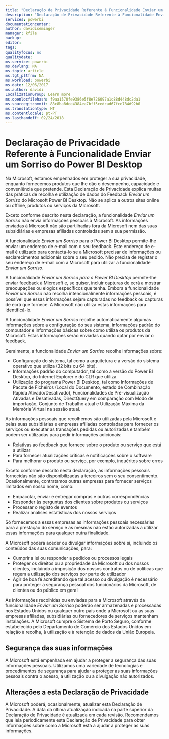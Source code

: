 ```yaml
---
title: "Declaração de Privacidade Referente à Funcionalidade Enviar um Sorriso do Power BI Desktop"
description: "Declaração de Privacidade Referente à Funcionalidade Enviar um Sorriso do Power BI Desktop"
services: powerbi
documentationcenter: 
author: davidiseminger
manager: kfile
backup: 
editor: 
tags: 
qualityfocus: no
qualitydate: 
ms.service: powerbi
ms.devlang: NA
ms.topic: article
ms.tgt_pltfrm: NA
ms.workload: powerbi
ms.date: 12/06/2017
ms.author: davidi
LocalizationGroup: Learn more
ms.openlocfilehash: f9aa1570fe9386e5f8e726097a1c88d448dc2da1
ms.sourcegitcommit: 88c8ba8dee4384ea7bff5cedcad67fce784d92b0
ms.translationtype: HT
ms.contentlocale: pt-PT
ms.lasthandoff: 02/24/2018
---
```

# <a name="power-bi-desktop-send-a-smile-privacy-statement"></a>Declaração de Privacidade Referente à Funcionalidade Enviar um Sorriso do Power BI Desktop
Na Microsoft, estamos empenhados em proteger a sua privacidade, enquanto fornecemos produtos que lhe dão o desempenho, capacidade e conveniência que pretende. Esta Declaração de Privacidade explica muitas das práticas de recolha e utilização de dados do Feedback *Enviar um Sorriso* do Microsoft Power BI Desktop. Não se aplica a outros sites online ou offline, produtos ou serviços da Microsoft.

Exceto conforme descrito nesta declaração, a funcionalidade *Enviar um Sorriso* não envia informações pessoais à Microsoft. As informações enviadas à Microsoft não são partilhadas fora da Microsoft nem das suas subsidiárias e empresas afiliadas controladas sem a sua permissão.

A funcionalidade *Enviar um Sorriso* para o Power BI Desktop permite-lhe enviar um endereço de e-mail com o seu feedback. Este endereço de e-mail é utilizado para contactá-lo se a Microsoft precisar de informações ou esclarecimentos adicionais sobre o seu pedido. Não precisa de registar o seu endereço de e-mail com a Microsoft para utilizar a funcionalidade *Enviar um Sorriso*.

A funcionalidade *Enviar um Sorriso para o Power BI Desktop* permite-lhe enviar feedback à Microsoft e, se quiser, incluir capturas de ecrã a mostrar preocupações ou elogios específicos que tenha. Embora a funcionalidade *Enviar um Sorriso* não recolha intencionalmente informações pessoais, é possível que essas informações sejam capturadas no feedback ou capturas de ecrã que fornece. A Microsoft não utiliza estas informações para identificá-lo.

A funcionalidade *Enviar um Sorriso* recolhe automaticamente algumas informações sobre a configuração do seu sistema, informações padrão do computador e informações básicas sobre como utiliza os produtos da Microsoft. Estas informações serão enviadas quando optar por enviar o feedback.

Geralmente, a funcionalidade *Enviar um Sorriso* recolhe informações sobre:

* Configuração do sistema, tal como a arquitetura e a versão do sistema operativo que utiliza (32 bits ou 64 bits).
* Informações padrão do computador, tal como a versão do Power BI Desktop, do Internet Explorer e do CLR que utiliza.
* Utilização do programa Power BI Desktop, tal como Informações de Pacote de Ficheiros (Local do Documento, estado de Combinação Rápida Ativado/Desativado), Funcionalidades de Pré-visualização Ativadas e Desativadas, DirectQuery em comparação com Modo de importação, Conjunto de Trabalho atual e Utilização Máxima da Memória Virtual na sessão atual.

As informações pessoais que recolhemos são utilizadas pela Microsoft e pelas suas subsidiárias e empresas afiliadas controladas para fornecer os serviços ou executar as transações pedidas ou autorizadas e também podem ser utilizadas para pedir informações adicionais:

* Relativas ao feedback que fornece sobre o produto ou serviço que está a utilizar
* Para fornecer atualizações críticas e notificações sobre o software
* Para melhorar o produto ou serviço, por exemplo, inquéritos sobre erros

Exceto conforme descrito nesta declaração, as informações pessoais fornecidas não são disponibilizadas a terceiros sem o seu consentimento. Ocasionalmente, contratamos outras empresas para fornecer serviços limitados em nosso nome, como:

* Empacotar, enviar e entregar compras e outras correspondências
* Responder às perguntas dos clientes sobre produtos ou serviços
* Processar o registo de eventos
* Realizar análises estatísticas dos nossos serviços

Só fornecemos a essas empresas as informações pessoais necessárias para a prestação do serviço e as mesmas não estão autorizadas a utilizar essas informações para qualquer outra finalidade.

A Microsoft poderá aceder ou divulgar informações sobre si, incluindo os conteúdos das suas comunicações, para:

* Cumprir a lei ou responder a pedidos ou processos legais
* Proteger os direitos ou a propriedade da Microsoft ou dos nossos clientes, incluindo a imposição dos nossos contratos ou de políticas que regem a utilização dos serviços por parte do utilizador
* Agir de boa fé acreditando que tal acesso ou divulgação é necessário para proteger a segurança pessoal dos funcionários da Microsoft, de clientes ou do público em geral

As informações recolhidas ou enviadas para a Microsoft através da funcionalidade *Enviar um Sorriso* poderão ser armazenadas e processadas nos Estados Unidos ou qualquer outro país onde a Microsoft ou as suas empresas afiliadas, subsidiárias ou fornecedores de serviços mantenham instalações. A Microsoft cumpre o Sistema de Porto Seguro, conforme estabelecido pelo Departamento de Comércio dos Estados Unidos em relação à recolha, à utilização e à retenção de dados da União Europeia.

## <a name="security-of-your-information"></a>Segurança das suas informações
A Microsoft está empenhada em ajudar a proteger a segurança das suas informações pessoais. Utilizamos uma variedade de tecnologias e procedimentos de segurança para ajudar a proteger as suas informações pessoais contra o acesso, a utilização ou a divulgação não autorizados.

## <a name="changes-to-this-privacy-statement"></a>Alterações a esta Declaração de Privacidade
A Microsoft poderá, ocasionalmente, atualizar esta Declaração de Privacidade. A data da última atualização indicada na parte superior da Declaração de Privacidade é atualizada em cada revisão. Recomendamos que leia periodicamente esta Declaração de Privacidade para obter informações sobre como a Microsoft está a ajudar a proteger as suas informações.

